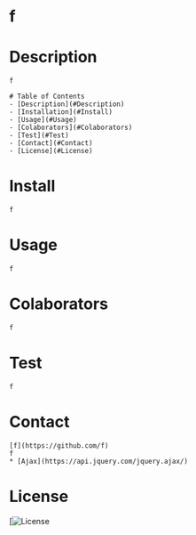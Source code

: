 
  # f

  # Description
    f

    # Table of Contents
    - [Description](#Description)
    - [Installation](#Install)
    - [Usage](#Usage)
    - [Colaborators](#Colaborators)
    - [Test](#Test)
    - [Contact](#Contact)
    - [License](#License)  
  
  # Install
    f
  
  # Usage
    f
  
  # Colaborators
    f
  
  # Test
    f

  # Contact
    [f](https://github.com/f)
    f
    * [Ajax](https://api.jquery.com/jquery.ajax/)
   
  # License
  [![License](https://img.shields.io/badge/license-Mozilla-brightgreen) 
